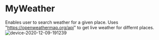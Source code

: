 # MyWeather
Enables user to search weather for a given place.
Uses "https://openweathermap.org/api" to get live weather for differnt places.
![device-2020-12-09-191239](https://user-images.githubusercontent.com/51997864/101641686-0fb53900-3a58-11eb-961d-e91bea36ab22.png)
